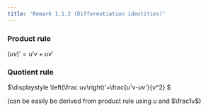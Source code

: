 ```yaml
---
title: 'Remark 1.1.2 (Differentiation identities)'
---
```


### Product rule

$(uv)'=u'v+uv'$

<!-- $\displaystyle -->
<!-- \frac{d}{dx}(uv)=u\cdot\frac{dv}{dx}+v\cdot\frac{du}{dx} -->
<!-- $ -->

### Quotient rule

$\displaystyle
\left(\frac uv\right)'=\frac{u'v-uv'}{v^2}
$

(can be easily be derived from product rule using $u$ and $\frac1v$)
